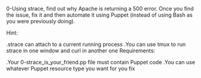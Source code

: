 0-Using strace, find out why Apache is returning a 500 error. Once you find the issue, fix it and then automate it using Puppet (instead of using Bash as you were previously doing).

Hint:

.strace can attach to a current running process
.You can use tmux to run strace in one window and curl in another one
Requirements:

.Your 0-strace_is_your_friend.pp file must contain Puppet code
.You can use whatever Puppet resource type you want for you fix


